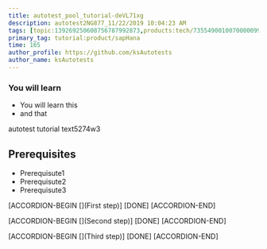 ```yaml
---
title: autotest_pool_tutorial-deVL71xg
description: autotest2NG877_11/22/2019 10:04:23 AM
tags: [topic:139269250608756787992873,products:tech/73554900100700000996,tutorial:experience/advanced]
primary_tag: tutorial:product/sapHana
time: 165
author_profile: https://github.com/ksAutotests
author_name: ksAutotests
---
```

### You will learn
- You will learn this
- and that

autotest tutorial text5274w3

## Prerequisites
- Prerequisute1
- Prerequisute2
- Prerequisute3

[ACCORDION-BEGIN [](First step)]
[DONE]
[ACCORDION-END]

[ACCORDION-BEGIN [](Second step)]
[DONE]
[ACCORDION-END]

[ACCORDION-BEGIN [](Third step)]
[DONE]
[ACCORDION-END]

